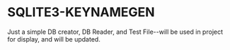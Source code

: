 # SQLITE3-KEYNAMEGEN
Just a simple DB creator, DB Reader, and Test File--will be used in project for display, and will be updated.
